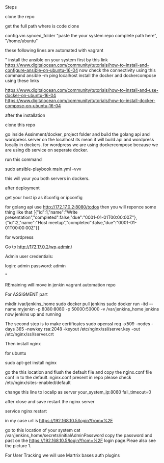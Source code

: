 Steps

clone the repo 

get the full path where is code clone


config.vm.synced_folder "paste the your system repo complete path here", "/home/ubuntu"




these following lines are automated with vagrant

"
install the ansible on your system first by this link https://www.digitalocean.com/community/tutorials/how-to-install-and-configure-ansible-on-ubuntu-16-04
now check the connectivity using this command ansible -m ping localhost
install the docker and dockercompose using these links

https://www.digitalocean.com/community/tutorials/how-to-install-and-use-docker-on-ubuntu-16-04
https://www.digitalocean.com/community/tutorials/how-to-install-docker-compose-on-ubuntu-16-04

after the installation

clone this repo

go inside Assinment/docker_project folder and build the golang api and wordpress server on the localhost its mean it will build api and wordpress locally in dockers.
for wordpress we are using dockercompose because we are using db service on seperate docker.

run this command

sudo ansible-playbook  main.yml -vvv

this will your you both servers in dockers.

after deployment

get your host ip as ifconfig or ipconfig

for golang api use http://172.17.0.2:8080/todos
then you will reponce some thing like that
[{"id":1,"name":"Write presentation","completed":false,"due":"0001-01-01T00:00:00Z"},{"id":2,"name":"Host meetup","completed":false,"due":"0001-01-01T00:00:00Z"}]

for wordpress  

Go to http://172.17.0.2/wp-admin/

Admin user credentials:

login: admin
password: admin

"







REmaining will move in jenkin vagrant automation repo

For ASSIGMENT part


mkdir /var/jenkins_home
sudo  docker pull jenkins
sudo docker run -itd --name myjenkn -p 8080:8080 -p 50000:50000 -v /var/jenkins_home jenkins
now jenkins up and running

The second step is to make certificates
sudo openssl req -x509 -nodes -days 365 -newkey rsa:2048 -keyout /etc/nginx/ssl/server.key -out /etc/nginx/ssl/server.crt

Then install nginx

for ubuntu

sudo apt-get install nginx

go the this location and flush the default file and copy the nginx.conf file conf in to the default. nginx.conf present in repo please check
/etc/nginx/sites-enabled/default

change this line to localip as 
server your_system_ip:8080 fail_timeout=0

after close and save restart the nginx server

service nginx restart


in my case url is https://192.168.10.5/login?from=%2F

go to this location of your system cat /var/jenkins_home/secrets/initialAdminPassword
copy the password and past on the https://192.168.10.5/login?from=%2F login page.Pleae also see the picture 1.

For User Tracking we will use Martrix bases auth plugins


